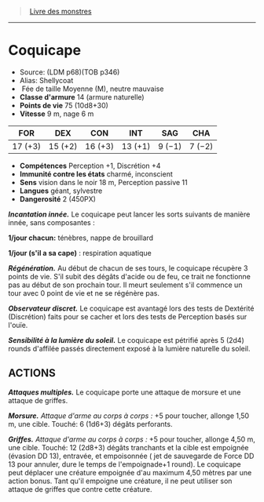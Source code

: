 ﻿> [Livre des monstres](tome_of_beasts.md)

---

# Coquicape

- Source: (LDM p68)(TOB p346)
- Alias: Shellycoat
-  Fée de taille Moyenne (M), neutre mauvaise
- **Classe d'armure** 14 (armure naturelle)
- **Points de vie** 75 (10d8+30)
- **Vitesse** 9 m, nage 6 m

|FOR|DEX|CON|INT|SAG|CHA|
|---|---|---|---|---|---|
|17 (+3)|15 (+2)|16 (+3)|13 (+1)|9 (−1)|7 (−2)|

- **Compétences** Perception +1, Discrétion +4
- **Immunité contre les états** charmé, inconscient
- **Sens** vision dans le noir 18 m, Perception passive 11
- **Langues** géant, sylvestre
- **Dangerosité** 2 (450PX)

**_Incantation innée._** Le coquicape peut lancer les sorts suivants de manière innée, sans composantes :

**1/jour chacun:** ténèbres, nappe de brouillard

**1/jour (s'il a sa cape)** : respiration aquatique

**_Régénération._** Au début de chacun de ses tours, le coquicape récupère 3 points de vie. S'il subit des dégâts d'acide ou de feu, ce trait ne fonctionne pas au début de son prochain tour. Il meurt seulement s'il commence un tour avec 0 point de vie et ne se régénère pas.

**_Observateur discret._** Le coquicape est avantagé lors des tests de Dextérité (Discrétion) faits pour se cacher et lors des tests de Perception basés sur l'ouïe.

**_Sensibilité à la lumière du soleil._** Le coquicape est pétrifié après 5 (2d4) rounds d'affilée passés directement exposé à la lumière naturelle du soleil.

## ACTIONS

**_Attaques multiples._** Le coquicape porte une attaque de morsure et une attaque de griffes.

**_Morsure._** _Attaque d'arme au corps à corps :_ +5 pour toucher, allonge 1,50 m, une cible. Touché: 6 (1d6+3) dégâts perforants.

**_Griffes._** _Attaque d'arme au corps à corps :_ +5 pour toucher, allonge 4,50 m, une cible. Touché: 12 (2d8+3) dégâts tranchants et la cible est empoignée (évasion DD 13), entravée, et empoisonnée ( jet de sauvegarde de Force DD 13 pour annuler, dure le temps de l'empoignade+1 round). Le coquicape peut déplacer une créature empoignée d'au maximum 4,50 mètres par une action bonus. Tant qu'il empoigne une créature, il ne peut utiliser son attaque de griffes que contre cette créature.

